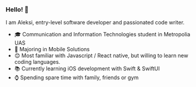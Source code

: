 ### Hello! 👋

I am Aleksi, entry-level software developer and passionated code writer.

- 🎓 Communication and Information Technologies student in Metropolia UAS
- 📱 Majoring in Mobile Solutions
- 😊 Most familiar with Javascript / React native, but willing to learn new coding languages.
- 📚 Currently learning iOS development with Swift & SwiftUI
- ⌚ Spending spare time with family, friends or gym

<!--
**aleksikyto/aleksikyto** is a ✨ _special_ ✨ repository because its `README.md` (this file) appears on your GitHub profile.

Here are some ideas to get you started:

- 🔭 I’m currently working on ...
- 🌱 I’m currently learning ...
- 👯 I’m looking to collaborate on ...
- 🤔 I’m looking for help with ...
- 💬 Ask me about ...
- 📫 How to reach me: ...
- 😄 Pronouns: ...
- ⚡ Fun fact: ...
-->
